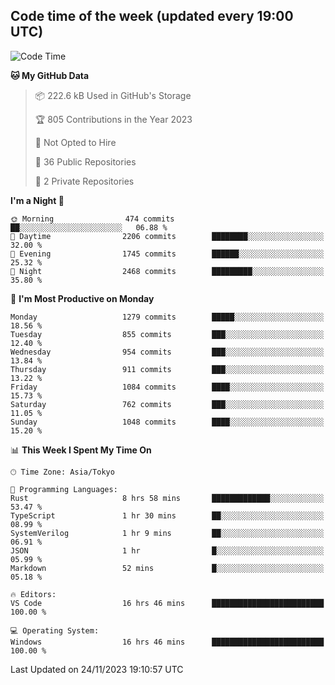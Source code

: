 ## Code time of the week (updated every 19:00 UTC)

<!--START_SECTION:waka-->
![Code Time](http://img.shields.io/badge/Code%20Time-2%2C363%20hrs%201%20min-blue)

**🐱 My GitHub Data** 

> 📦 222.6 kB Used in GitHub's Storage 
 > 
> 🏆 805 Contributions in the Year 2023
 > 
> 🚫 Not Opted to Hire
 > 
> 📜 36 Public Repositories 
 > 
> 🔑 2 Private Repositories 
 > 
**I'm a Night 🦉** 

```text
🌞 Morning                474 commits         ██░░░░░░░░░░░░░░░░░░░░░░░   06.88 % 
🌆 Daytime                2206 commits        ████████░░░░░░░░░░░░░░░░░   32.00 % 
🌃 Evening                1745 commits        ██████░░░░░░░░░░░░░░░░░░░   25.32 % 
🌙 Night                  2468 commits        █████████░░░░░░░░░░░░░░░░   35.80 % 
```
📅 **I'm Most Productive on Monday** 

```text
Monday                   1279 commits        █████░░░░░░░░░░░░░░░░░░░░   18.56 % 
Tuesday                  855 commits         ███░░░░░░░░░░░░░░░░░░░░░░   12.40 % 
Wednesday                954 commits         ███░░░░░░░░░░░░░░░░░░░░░░   13.84 % 
Thursday                 911 commits         ███░░░░░░░░░░░░░░░░░░░░░░   13.22 % 
Friday                   1084 commits        ████░░░░░░░░░░░░░░░░░░░░░   15.73 % 
Saturday                 762 commits         ███░░░░░░░░░░░░░░░░░░░░░░   11.05 % 
Sunday                   1048 commits        ████░░░░░░░░░░░░░░░░░░░░░   15.20 % 
```


📊 **This Week I Spent My Time On** 

```text
🕑︎ Time Zone: Asia/Tokyo

💬 Programming Languages: 
Rust                     8 hrs 58 mins       █████████████░░░░░░░░░░░░   53.47 % 
TypeScript               1 hr 30 mins        ██░░░░░░░░░░░░░░░░░░░░░░░   08.99 % 
SystemVerilog            1 hr 9 mins         ██░░░░░░░░░░░░░░░░░░░░░░░   06.91 % 
JSON                     1 hr                █░░░░░░░░░░░░░░░░░░░░░░░░   05.99 % 
Markdown                 52 mins             █░░░░░░░░░░░░░░░░░░░░░░░░   05.18 % 

🔥 Editors: 
VS Code                  16 hrs 46 mins      █████████████████████████   100.00 % 

💻 Operating System: 
Windows                  16 hrs 46 mins      █████████████████████████   100.00 % 
```


 Last Updated on 24/11/2023 19:10:57 UTC
<!--END_SECTION:waka-->